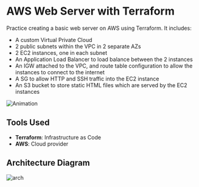 # AWS Web Server with Terraform

Practice creating a basic web server on AWS using Terraform. It includes:

- A custom Virtual Private Cloud
- 2 public subnets within the VPC in 2 separate AZs
- 2 EC2 instances, one in each subnet
- An Application Load Balancer to load balance between the 2 instances
- An IGW attached to the VPC, and route table configuration to allow the instances to connect to the internet
- A SG to allow HTTP and SSH traffic into the EC2 instance
- An S3 bucket to store static HTML files which are served by the EC2 instances

![Animation](https://github.com/user-attachments/assets/7cbf7610-c040-4aba-b1b5-f182551a25fe)

## Tools Used

- **Terraform**: Infrastructure as Code
- **AWS**: Cloud provider

## Architecture Diagram

![arch](https://github.com/user-attachments/assets/9800d564-5d00-41df-8ab0-af17aed79510)

